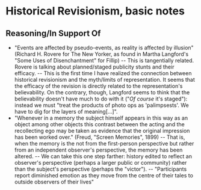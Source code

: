 # Historical Revisionism, basic notes

## Reasoning/In Support Of
- "Events are affected by pseudo-events, as reality is affected by illusion" (Richard H. Rovere for The New Yorker, as found in Martha Langford's "Some Uses of Disenchantment" for Fillip)
-- This is tangentially related. Rovere is talking about planned/staged publicity stunts and their efficacy.
-- This is the first time I have realized the connection between historical revisionism and the myth/limits of representation. It seems that the efficacy of the revision is directly related to the representation's believability. On the contrary, though, Langford seems to think that the believability doesn't have much to do with it ("_Of course_ it's staged"): instead we must "treat the products of photo ops as 'palimpsests'. We have to dig for the layers of meaning[...]".
- "Whenever in a memory the subject himself appears in this way as an object among other objects this contrast between the acting and the recollecting ego may be taken as evidence that the original impression has been worked over." (Freud, "Screen Memories", 1899)
-- That is, when the memory is the not from the first-person perspective but rather from an independent observer's perspective, the memory has been altered. 
-- We can take this one step farther: history edited to reflect an observer's perspective (perhaps a larger public or community) rather than the subject's perspective (perhaps the "victor").
-- "Participants report diminished emotion as they move from the centre of their tales to outside observers of their lives"